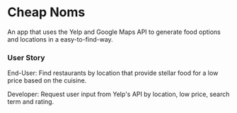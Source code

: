 # Cheap Noms
An app that uses the Yelp and Google Maps API to generate food options and locations in a easy-to-find-way.

### User Story

End-User: Find restaurants by location that provide stellar food for a low price based on the cuisine.

Developer: Request user input from Yelp's API by location, low price, search term and rating.
